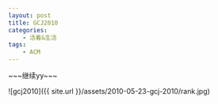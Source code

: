 ```yaml
---
layout: post
title: GCJ2010
categories:
    - 活着&生活
tags:
    - ACM
---
```


\~\~\~继续yy~~~

![gcj2010]({{ site.url }}/assets/2010-05-23-gcj-2010/rank.jpg)
